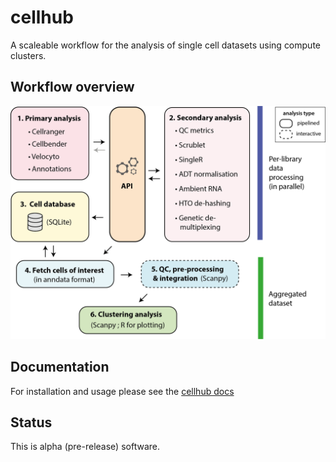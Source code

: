# cellhub

A scaleable workflow for the analysis of single cell datasets using compute clusters.

## Workflow overview

<img src="docsrc/images/cellhub.workflow.overview.png" width="600" />

## Documentation

For installation and usage please see the [cellhub docs](https://cellhub.readthedocs.io/)

## Status

This is alpha (pre-release) software.
